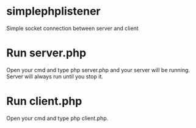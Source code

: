 # simplephplistener
Simple socket connection between server and client

# Run server.php
Open your cmd and type php server.php and your server will be running. Server will always run until you stop it.

# Run client.php
Open your cmd and type php client.php.


